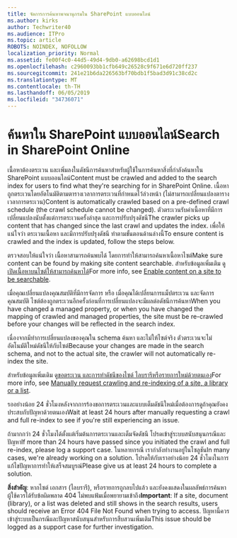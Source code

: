 ```yaml
---
title: จัดการการค้นหาพจนานุกรมใน SharePoint แบบออนไลน์
ms.author: kirks
author: Techwriter40
ms.audience: ITPro
ms.topic: article
ROBOTS: NOINDEX, NOFOLLOW
localization_priority: Normal
ms.assetid: fe00f4c0-44d5-49d4-9db0-a62698bcd1d1
ms.openlocfilehash: c2960093bb1cfb649c26528c9f671e6d720ff237
ms.sourcegitcommit: 241e21b6da226563bf70bdb1f5bad3d91c38cd2c
ms.translationtype: MT
ms.contentlocale: th-TH
ms.lasthandoff: 06/05/2019
ms.locfileid: "34736071"
---
```

# <a name="search-in-sharepoint-online"></a><span data-ttu-id="bf92e-102">ค้นหาใน SharePoint แบบออนไลน์</span><span class="sxs-lookup"><span data-stu-id="bf92e-102">Search in SharePoint Online</span></span>

<span data-ttu-id="bf92e-103">เนื้อหาต้องตระเวน และเพิ่มลงในดัชนีการค้นหาสำหรับผู้ใช้ในการค้นหาสิ่งที่กำลังค้นหาใน SharePoint แบบออนไลน์</span><span class="sxs-lookup"><span data-stu-id="bf92e-103">Content must be crawled and added to the search index for users to find what they're searching for in SharePoint Online.</span></span> <span data-ttu-id="bf92e-104">เนื้อหาถูกตระเวนโดยอัตโนมัติตามตารางเวลาการตระเวนที่กำหนดไว้ล่วงหน้า (ไม่สามารถเปลี่ยนแปลงตารางเวลาการตระเวน)</span><span class="sxs-lookup"><span data-stu-id="bf92e-104">Content is automatically crawled based on a pre-defined crawl schedule (the crawl schedule cannot be changed).</span></span> <span data-ttu-id="bf92e-105">ตัวตระเวนรับค่าเนื้อหาที่มีการเปลี่ยนแปลงนับตั้งแต่การตระเวนครั้งล่าสุด และการปรับปรุงดัชนี</span><span class="sxs-lookup"><span data-stu-id="bf92e-105">The crawler picks up content that has changed since the last crawl and updates the index.</span></span> <span data-ttu-id="bf92e-106">เพื่อให้แน่ใจว่า ตระเวนเนื้อหา และมีการปรับปรุงดัชนี ทำตามขั้นตอนด้านล่างนี้</span><span class="sxs-lookup"><span data-stu-id="bf92e-106">To ensure content is crawled and the index is updated, follow the steps below.</span></span>

<span data-ttu-id="bf92e-107">ตรวจสอบให้แน่ใจว่า เนื้อหาสามารถค้นพบได้ โดยการทำให้สามารถค้นหาเนื้อหาไซต์</span><span class="sxs-lookup"><span data-stu-id="bf92e-107">Make sure content can be found by making site content searchable.</span></span> <span data-ttu-id="bf92e-108">สำหรับข้อมูลเพิ่มเติม ดู[เปิดเนื้อหาบนไซต์ให้สามารถค้นหาได้](https://docs.microsoft.com/en-us/sharepoint/make-site-content-searchable)</span><span class="sxs-lookup"><span data-stu-id="bf92e-108">For more info, see [Enable content on a site to be searchable](https://docs.microsoft.com/en-us/sharepoint/make-site-content-searchable).</span></span>

<span data-ttu-id="bf92e-109">เมื่อคุณเปลี่ยนแปลงคุณสมบัติที่มีการจัดการ หรือ เมื่อคุณได้เปลี่ยนการแม็ปตระเวน และจัดการคุณสมบัติ ไซต์ต้องถูกตระเวนอีกครั้งก่อนที่การเปลี่ยนแปลงจะมีผลต่อดัชนีการค้นหา</span><span class="sxs-lookup"><span data-stu-id="bf92e-109">When you have changed a managed property, or when you have changed the mapping of crawled and managed properties, the site must be re-crawled before your changes will be reflected in the search index.</span></span> 

<span data-ttu-id="bf92e-110">เนื่องจากมีทำการเปลี่ยนแปลงของคุณใน schema ค้นหา และไม่ให้ไซต์จริง ตัวตระเวนจะไม่อัตโนมัติใหม่ดัชนีให้กับไซต์</span><span class="sxs-lookup"><span data-stu-id="bf92e-110">Because your changes are made in the search schema, and not to the actual site, the crawler will not automatically re-index the site.</span></span> 

<span data-ttu-id="bf92e-111">สำหรับข้อมูลเพิ่มเติม ดู[ขอตระเวน และการทำดัชนีของไซต์ ไลบรารีหรือรายการใหม่ด้วยตนเอง](https://docs.microsoft.com/en-us/sharepoint/crawl-site-conten)</span><span class="sxs-lookup"><span data-stu-id="bf92e-111">For more info, see [Manually request crawling and re-indexing of a site, a library or a list](https://docs.microsoft.com/en-us/sharepoint/crawl-site-conten).</span></span>

 <span data-ttu-id="bf92e-112">รออย่างน้อย 24 ชั่วโมงหลังจากการร้องขอการตระเวนและแบบเต็มดัชนีใหม่เมื่อต้องการดูถ้าคุณยังคงประสบกับปัญหาด้วยตนเอง</span><span class="sxs-lookup"><span data-stu-id="bf92e-112">Wait at least 24 hours after manually requesting a crawl and full re-index to see if you're still experiencing an issue.</span></span> 

<span data-ttu-id="bf92e-113">ถ้ามากกว่า 24 ชั่วโมงได้ตั้งแต่เริ่มต้นการตระเวนและเต็มจัดดัชนี โปรดเข้าสู่ระบบสนับสนุนกรณีและปัญหา</span><span class="sxs-lookup"><span data-stu-id="bf92e-113">If more than 24 hours have passed since you initiated the crawl and full re-index, please log a support case.</span></span> <span data-ttu-id="bf92e-114">ในหลายกรณี เรากำลังทำงานอยู่ในโซลูชัน</span><span class="sxs-lookup"><span data-stu-id="bf92e-114">In many cases, we're already working on a solution.</span></span> <span data-ttu-id="bf92e-115">โปรดให้กับเราอย่างน้อย 24 ชั่วโมงในการแก้ไขปัญหาการทำให้เสร็จสมบูรณ์</span><span class="sxs-lookup"><span data-stu-id="bf92e-115">Please give us at least 24 hours to complete a solution.</span></span>

<span data-ttu-id="bf92e-116">**สิ่งสำคัญ**: หากไซต์ เอกสาร (ไลบรารี), หรือรายการถูกลบไปแล้ว และยังคงแสดงในผลลัพธ์การค้นหา ผู้ใช้ควรได้รับข้อผิดพลาด 404 ไม่พบแฟ้มเมื่อพยายามเข้าถึง</span><span class="sxs-lookup"><span data-stu-id="bf92e-116">**Important**: If a site, document (library), or a list was deleted and still shows in the search results, users should receive an Error 404 File Not Found when trying to access.</span></span> <span data-ttu-id="bf92e-117">ปัญหานี้ควรเข้าสู่ระบบเป็นกรณีและปัญหาสนับสนุนสำหรับการสืบสวนเพิ่มเติม</span><span class="sxs-lookup"><span data-stu-id="bf92e-117">This issue should be logged as a support case for further investigation.</span></span> 




